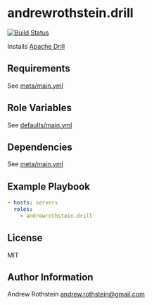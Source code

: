andrewrothstein.drill
=========
[![Build Status](https://travis-ci.org/andrewrothstein/ansible-drill.svg?branch=master)](https://travis-ci.org/andrewrothstein/ansible-drill)

Installs [Apache Drill](https://drill.apache.org/)

Requirements
------------

See [meta/main.yml](meta/main.yml)

Role Variables
--------------

See [defaults/main.yml](defaults/main.yml)

Dependencies
------------

See [meta/main.yml](meta/main.yml)

Example Playbook
----------------

```yml
- hosts: servers
  roles:
    - andrewrothstein.drill
```

License
-------

MIT

Author Information
------------------

Andrew Rothstein <andrew.rothstein@gmail.com>
